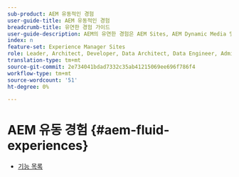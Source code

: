 ```yaml
---
sub-product: AEM 유동적인 경험
user-guide-title: AEM 유동적인 경험
breadcrumb-title: 유연한 경험 가이드
user-guide-description: AEM의 유연한 경험은 AEM Sites, AEM Dynamic Media 및 AEM Assets의 강력한 기능을 바탕으로 헤드리스 컨텐츠를 전달할 수 있는 강력한 솔루션을 제공합니다.
index: n
feature-set: Experience Manager Sites
role: Leader, Architect, Developer, Data Architect, Data Engineer, Administrator, Business Practitioner
translation-type: tm+mt
source-git-commit: 2e734041bdad7332c35ab41215069ee696f786f4
workflow-type: tm+mt
source-wordcount: '51'
ht-degree: 0%

---
```



# AEM 유동 경험 {#aem-fluid-experiences}

+ [기능 목록](/help/fluid-experiences/feature-list.md)